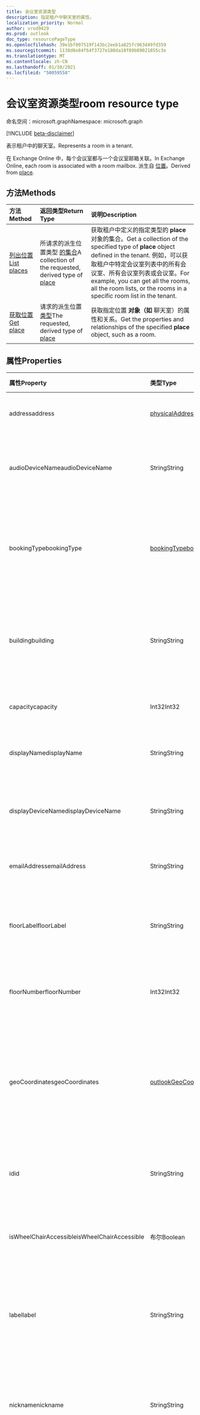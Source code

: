```yaml
---
title: 会议室资源类型
description: 指定租户中聊天室的属性。
localization_priority: Normal
author: vrod9429
ms.prod: outlook
doc_type: resourcePageType
ms.openlocfilehash: 39e1bf097519f143bc2eeb1a825fc963d49fd359
ms.sourcegitcommit: 1138d6e84f64f3727e180da10f89b89021855c3e
ms.translationtype: MT
ms.contentlocale: zh-CN
ms.lasthandoff: 01/30/2021
ms.locfileid: "50059558"
---
```

# <a name="room-resource-type"></a><span data-ttu-id="b2f6b-103">会议室资源类型</span><span class="sxs-lookup"><span data-stu-id="b2f6b-103">room resource type</span></span>

<span data-ttu-id="b2f6b-104">命名空间：microsoft.graph</span><span class="sxs-lookup"><span data-stu-id="b2f6b-104">Namespace: microsoft.graph</span></span>

[!INCLUDE [beta-disclaimer](../../includes/beta-disclaimer.md)]

<span data-ttu-id="b2f6b-105">表示租户中的聊天室。</span><span class="sxs-lookup"><span data-stu-id="b2f6b-105">Represents a room in a tenant.</span></span> 

<span data-ttu-id="b2f6b-106">在 Exchange Online 中，每个会议室都与一个会议室邮箱关联。</span><span class="sxs-lookup"><span data-stu-id="b2f6b-106">In Exchange Online, each room is associated with a room mailbox.</span></span> <span data-ttu-id="b2f6b-107">派生自 [位置](place.md)。</span><span class="sxs-lookup"><span data-stu-id="b2f6b-107">Derived from [place](place.md).</span></span>

## <a name="methods"></a><span data-ttu-id="b2f6b-108">方法</span><span class="sxs-lookup"><span data-stu-id="b2f6b-108">Methods</span></span>

| <span data-ttu-id="b2f6b-109">方法</span><span class="sxs-lookup"><span data-stu-id="b2f6b-109">Method</span></span>                              | <span data-ttu-id="b2f6b-110">返回类型</span><span class="sxs-lookup"><span data-stu-id="b2f6b-110">Return Type</span></span>                  | <span data-ttu-id="b2f6b-111">说明</span><span class="sxs-lookup"><span data-stu-id="b2f6b-111">Description</span></span> |
|:------------------------------------|:-----------------------------|:--------|
| [<span data-ttu-id="b2f6b-112">列出位置</span><span class="sxs-lookup"><span data-stu-id="b2f6b-112">List places</span></span>](../api/place-list.md) | <span data-ttu-id="b2f6b-113">所请求的派生位置类型 [的集合](place.md)</span><span class="sxs-lookup"><span data-stu-id="b2f6b-113">A collection of the requested, derived type of [place](place.md)</span></span> | <span data-ttu-id="b2f6b-114">获取租户中定义的指定类型的 **place** 对象的集合。</span><span class="sxs-lookup"><span data-stu-id="b2f6b-114">Get a collection of the specified type of **place** object defined in the tenant.</span></span> <span data-ttu-id="b2f6b-115">例如，可以获取租户中特定会议室列表中的所有会议室、所有会议室列表或会议室。</span><span class="sxs-lookup"><span data-stu-id="b2f6b-115">For example, you can get all the rooms, all the room lists, or the rooms in a specific room list in the tenant.</span></span> |
| [<span data-ttu-id="b2f6b-116">获取位置</span><span class="sxs-lookup"><span data-stu-id="b2f6b-116">Get place</span></span>](../api/place-get.md)    | <span data-ttu-id="b2f6b-117">请求的派生位置 [类型](place.md)</span><span class="sxs-lookup"><span data-stu-id="b2f6b-117">The requested, derived type of [place](place.md)</span></span>            | <span data-ttu-id="b2f6b-118">获取指定位置 **对象（如** 聊天室）的属性和关系。</span><span class="sxs-lookup"><span data-stu-id="b2f6b-118">Get the properties and relationships of the specified **place** object, such as a room.</span></span> |

## <a name="properties"></a><span data-ttu-id="b2f6b-119">属性</span><span class="sxs-lookup"><span data-stu-id="b2f6b-119">Properties</span></span>

| <span data-ttu-id="b2f6b-120">属性</span><span class="sxs-lookup"><span data-stu-id="b2f6b-120">Property</span></span>               | <span data-ttu-id="b2f6b-121">类型</span><span class="sxs-lookup"><span data-stu-id="b2f6b-121">Type</span></span>                                              | <span data-ttu-id="b2f6b-122">说明</span><span class="sxs-lookup"><span data-stu-id="b2f6b-122">Description</span></span> |
|:-----------------------|:--------------------------------------------------|:--|
| <span data-ttu-id="b2f6b-123">address</span><span class="sxs-lookup"><span data-stu-id="b2f6b-123">address</span></span>                | [<span data-ttu-id="b2f6b-124">physicalAddress</span><span class="sxs-lookup"><span data-stu-id="b2f6b-124">physicalAddress</span></span>](physicaladdress.md)             | <span data-ttu-id="b2f6b-125">房间的街道地址。</span><span class="sxs-lookup"><span data-stu-id="b2f6b-125">The street address of the room.</span></span> |
| <span data-ttu-id="b2f6b-126">audioDeviceName</span><span class="sxs-lookup"><span data-stu-id="b2f6b-126">audioDeviceName</span></span>        | <span data-ttu-id="b2f6b-127">String</span><span class="sxs-lookup"><span data-stu-id="b2f6b-127">String</span></span>                                            | <span data-ttu-id="b2f6b-128">指定会议室中的音频设备的名称。</span><span class="sxs-lookup"><span data-stu-id="b2f6b-128">Specifies the name of the audio device in the room.</span></span> |
| <span data-ttu-id="b2f6b-129">bookingType</span><span class="sxs-lookup"><span data-stu-id="b2f6b-129">bookingType</span></span>            | [<span data-ttu-id="b2f6b-130">bookingType</span><span class="sxs-lookup"><span data-stu-id="b2f6b-130">bookingType</span></span>](#bookingtype-values)                | <span data-ttu-id="b2f6b-131">聊天室的类型。</span><span class="sxs-lookup"><span data-stu-id="b2f6b-131">Type of room.</span></span> <span data-ttu-id="b2f6b-132">可能的值是 `standard` ， `reserved` 和 。</span><span class="sxs-lookup"><span data-stu-id="b2f6b-132">Possible values are `standard`, and `reserved`.</span></span> |
| <span data-ttu-id="b2f6b-133">building</span><span class="sxs-lookup"><span data-stu-id="b2f6b-133">building</span></span>               | <span data-ttu-id="b2f6b-134">String</span><span class="sxs-lookup"><span data-stu-id="b2f6b-134">String</span></span>                                            | <span data-ttu-id="b2f6b-135">指定房间的大楼名称或建筑物编号。</span><span class="sxs-lookup"><span data-stu-id="b2f6b-135">Specifies the building name or building number that the room is in.</span></span> |
| <span data-ttu-id="b2f6b-136">capacity</span><span class="sxs-lookup"><span data-stu-id="b2f6b-136">capacity</span></span>               | <span data-ttu-id="b2f6b-137">Int32</span><span class="sxs-lookup"><span data-stu-id="b2f6b-137">Int32</span></span>                                             | <span data-ttu-id="b2f6b-138">指定会议室的容量。</span><span class="sxs-lookup"><span data-stu-id="b2f6b-138">Specifies the capacity of the room.</span></span> |
| <span data-ttu-id="b2f6b-139">displayName</span><span class="sxs-lookup"><span data-stu-id="b2f6b-139">displayName</span></span>            | <span data-ttu-id="b2f6b-140">String</span><span class="sxs-lookup"><span data-stu-id="b2f6b-140">String</span></span>                                            | <span data-ttu-id="b2f6b-141">与聊天室关联的名称。</span><span class="sxs-lookup"><span data-stu-id="b2f6b-141">The name associated with the room.</span></span> |
| <span data-ttu-id="b2f6b-142">displayDeviceName</span><span class="sxs-lookup"><span data-stu-id="b2f6b-142">displayDeviceName</span></span>      | <span data-ttu-id="b2f6b-143">String</span><span class="sxs-lookup"><span data-stu-id="b2f6b-143">String</span></span>                                            | <span data-ttu-id="b2f6b-144">指定会议室中的显示设备的名称。</span><span class="sxs-lookup"><span data-stu-id="b2f6b-144">Specifies the name of the display device in the room.</span></span> |
| <span data-ttu-id="b2f6b-145">emailAddress</span><span class="sxs-lookup"><span data-stu-id="b2f6b-145">emailAddress</span></span>           | <span data-ttu-id="b2f6b-146">String</span><span class="sxs-lookup"><span data-stu-id="b2f6b-146">String</span></span>                                            | <span data-ttu-id="b2f6b-147">会议室的电子邮件地址。</span><span class="sxs-lookup"><span data-stu-id="b2f6b-147">Email address of the room.</span></span> |
| <span data-ttu-id="b2f6b-148">floorLabel</span><span class="sxs-lookup"><span data-stu-id="b2f6b-148">floorLabel</span></span>             | <span data-ttu-id="b2f6b-149">String</span><span class="sxs-lookup"><span data-stu-id="b2f6b-149">String</span></span>                                            | <span data-ttu-id="b2f6b-150">指定楼层的描述性标签，例如 P。</span><span class="sxs-lookup"><span data-stu-id="b2f6b-150">Specifies a descriptive label for the floor, for example, P.</span></span> |
| <span data-ttu-id="b2f6b-151">floorNumber</span><span class="sxs-lookup"><span data-stu-id="b2f6b-151">floorNumber</span></span>            | <span data-ttu-id="b2f6b-152">Int32</span><span class="sxs-lookup"><span data-stu-id="b2f6b-152">Int32</span></span>                                             | <span data-ttu-id="b2f6b-153">指定房间的楼层。</span><span class="sxs-lookup"><span data-stu-id="b2f6b-153">Specifies the floor number that the room is on.</span></span> |
| <span data-ttu-id="b2f6b-154">geoCoordinates</span><span class="sxs-lookup"><span data-stu-id="b2f6b-154">geoCoordinates</span></span>         | [<span data-ttu-id="b2f6b-155">outlookGeoCoordinates</span><span class="sxs-lookup"><span data-stu-id="b2f6b-155">outlookGeoCoordinates</span></span>](outlookgeocoordinates.md) | <span data-ttu-id="b2f6b-156">指定以纬度、经度和（可选）高度坐标表示的会议室位置。</span><span class="sxs-lookup"><span data-stu-id="b2f6b-156">Specifies the room location in latitude, longitude and optionally, altitude coordinates.</span></span> |
| <span data-ttu-id="b2f6b-157">id</span><span class="sxs-lookup"><span data-stu-id="b2f6b-157">id</span></span>                     | <span data-ttu-id="b2f6b-158">String</span><span class="sxs-lookup"><span data-stu-id="b2f6b-158">String</span></span>                                            | <span data-ttu-id="b2f6b-159">会议室的唯一标识符。</span><span class="sxs-lookup"><span data-stu-id="b2f6b-159">Unique identifier for the room.</span></span> <span data-ttu-id="b2f6b-160">只读。</span><span class="sxs-lookup"><span data-stu-id="b2f6b-160">Read-only.</span></span> |
| <span data-ttu-id="b2f6b-161">isWheelChairAccessible</span><span class="sxs-lookup"><span data-stu-id="b2f6b-161">isWheelChairAccessible</span></span> | <span data-ttu-id="b2f6b-162">布尔</span><span class="sxs-lookup"><span data-stu-id="b2f6b-162">Boolean</span></span>                                           | <span data-ttu-id="b2f6b-163">指定会议室是否可供访问。</span><span class="sxs-lookup"><span data-stu-id="b2f6b-163">Specifies whether the room is wheelchair accessible.</span></span> |
| <span data-ttu-id="b2f6b-164">label</span><span class="sxs-lookup"><span data-stu-id="b2f6b-164">label</span></span>                  | <span data-ttu-id="b2f6b-165">String</span><span class="sxs-lookup"><span data-stu-id="b2f6b-165">String</span></span>                                            | <span data-ttu-id="b2f6b-166">指定会议室的描述性标签，例如数字或名称。</span><span class="sxs-lookup"><span data-stu-id="b2f6b-166">Specifies a descriptive label for the room, for example, a number or name.</span></span> |
| <span data-ttu-id="b2f6b-167">nickname</span><span class="sxs-lookup"><span data-stu-id="b2f6b-167">nickname</span></span>               | <span data-ttu-id="b2f6b-168">String</span><span class="sxs-lookup"><span data-stu-id="b2f6b-168">String</span></span>                                            | <span data-ttu-id="b2f6b-169">指定会议室的昵称，例如"conf room"。</span><span class="sxs-lookup"><span data-stu-id="b2f6b-169">Specifies a nickname for the room, for example, "conf room".</span></span> |
| <span data-ttu-id="b2f6b-170">phone</span><span class="sxs-lookup"><span data-stu-id="b2f6b-170">phone</span></span>                  | <span data-ttu-id="b2f6b-171">String</span><span class="sxs-lookup"><span data-stu-id="b2f6b-171">String</span></span>                                            | <span data-ttu-id="b2f6b-172">会议室的电话号码。</span><span class="sxs-lookup"><span data-stu-id="b2f6b-172">The phone number of the room.</span></span> |
| <span data-ttu-id="b2f6b-173">tags</span><span class="sxs-lookup"><span data-stu-id="b2f6b-173">tags</span></span>                   | <span data-ttu-id="b2f6b-174">字符串集合</span><span class="sxs-lookup"><span data-stu-id="b2f6b-174">String collection</span></span>                                 | <span data-ttu-id="b2f6b-175">指定会议室的其他功能，例如，视图类型或费用类型等详细信息。</span><span class="sxs-lookup"><span data-stu-id="b2f6b-175">Specifies additional features of the room, for example, details like the type of view or furniture type.</span></span> |
| <span data-ttu-id="b2f6b-176">videoDeviceName</span><span class="sxs-lookup"><span data-stu-id="b2f6b-176">videoDeviceName</span></span>        | <span data-ttu-id="b2f6b-177">String</span><span class="sxs-lookup"><span data-stu-id="b2f6b-177">String</span></span>                                            | <span data-ttu-id="b2f6b-178">指定会议室中的视频设备的名称。</span><span class="sxs-lookup"><span data-stu-id="b2f6b-178">Specifies the name of the video device in the room.</span></span> |

### <a name="bookingtype-values"></a><span data-ttu-id="b2f6b-179">bookingType 值</span><span class="sxs-lookup"><span data-stu-id="b2f6b-179">bookingType values</span></span>

| <span data-ttu-id="b2f6b-180">值</span><span class="sxs-lookup"><span data-stu-id="b2f6b-180">Value</span></span>    | <span data-ttu-id="b2f6b-181">说明</span><span class="sxs-lookup"><span data-stu-id="b2f6b-181">Description</span></span>                                               |
|:---------|:----------------------------------------------------------|
| <span data-ttu-id="b2f6b-182">standard</span><span class="sxs-lookup"><span data-stu-id="b2f6b-182">standard</span></span> | <span data-ttu-id="b2f6b-183">可以基于此 cmdlet 中的其他设置保留会议室。</span><span class="sxs-lookup"><span data-stu-id="b2f6b-183">The room can be reserved based on the other settings in this cmdlet.</span></span> <span data-ttu-id="b2f6b-184">此值为默认值。</span><span class="sxs-lookup"><span data-stu-id="b2f6b-184">This is the default value.</span></span> |
| <span data-ttu-id="b2f6b-185">保留</span><span class="sxs-lookup"><span data-stu-id="b2f6b-185">reserved</span></span> | <span data-ttu-id="b2f6b-186">会议室仅在"先到先得"的基础上可用。</span><span class="sxs-lookup"><span data-stu-id="b2f6b-186">The room is available only on a first come, first served basis.</span></span> <span data-ttu-id="b2f6b-187">不能保留。</span><span class="sxs-lookup"><span data-stu-id="b2f6b-187">It cannot be reserved.</span></span>|

## <a name="relationships"></a><span data-ttu-id="b2f6b-188">关系</span><span class="sxs-lookup"><span data-stu-id="b2f6b-188">Relationships</span></span>

<span data-ttu-id="b2f6b-189">无。</span><span class="sxs-lookup"><span data-stu-id="b2f6b-189">None.</span></span>

## <a name="json-representation"></a><span data-ttu-id="b2f6b-190">JSON 表示形式</span><span class="sxs-lookup"><span data-stu-id="b2f6b-190">JSON representation</span></span>

<span data-ttu-id="b2f6b-191">下面是资源的 JSON 表示形式。</span><span class="sxs-lookup"><span data-stu-id="b2f6b-191">The following is a JSON representation of the resource.</span></span>

<!-- {
  "blockType": "resource",
  "optionalProperties": [

  ],
  "@odata.type": "microsoft.graph.room",
  "baseType": ""
}-->

```json
{
  "address": {"@odata.type": "microsoft.graph.physicalAddress"},
  "audioDeviceName": "String",
  "bookingType": "String",
  "building": "String",
  "capacity": 1024,
  "displayName": "String",
  "displayDeviceName": "String",
  "emailAddress": "String",
  "floorLabel": "String",
  "floorNumber": 1024,
  "geoCoordinates": {"@odata.type": "microsoft.graph.outlookGeoCoordinates"},
  "id": "String (identifier)",
  "isWheelChairAccessible": true,
  "label": "String",
  "nickname": "String",
  "phone": "String",
  "tags": ["String"],
  "videoDeviceName": "String"
}
```

<!-- uuid: 16cd6b66-4b1a-43a1-adaf-3a886856ed98
2019-02-04 14:57:30 UTC -->
<!-- {
  "type": "#page.annotation",
  "description": "room resource",
  "keywords": "",
  "section": "documentation",
  "tocPath": ""
}-->


